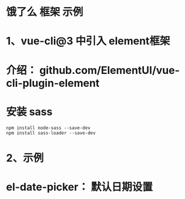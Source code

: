 # 饿了么 框架 示例
# 1、vue-cli@3 中引入 element框架
  # 介绍： github.com/ElementUI/vue-cli-plugin-element
  # 安装 sass
    npm install node-sass --save-dev
    npm install sass-loader --save-dev

# 2、示例
  # el-date-picker： 默认日期设置